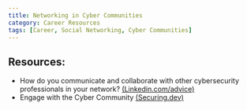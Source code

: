 ```yaml
---
title: Networking in Cyber Communities
category: Career Resources
tags: [Career, Social Networking, Cyber Communities]
---
```


## Resources:

- How do you communicate and collaborate with other cybersecurity professionals in your network? [(Linkedin.com/advice)](https://www.linkedin.com/advice/0/how-do-you-communicate-collaborate-other-cybersecurity)
- Engage with the Cyber Community [(Securing.dev)](https://securing.dev/posts/breaking-into-infosec/#engage-with-the-community)


